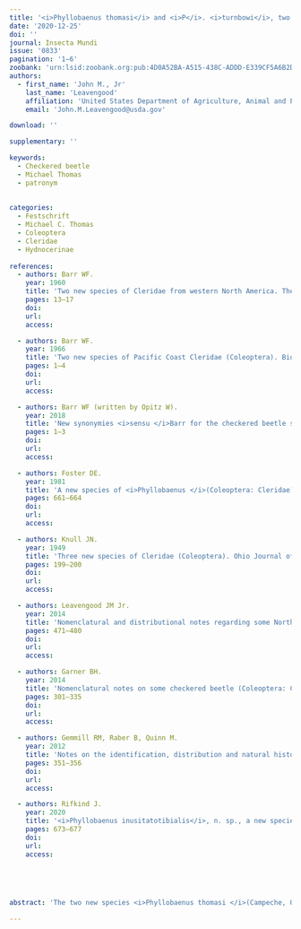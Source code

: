 ```yaml
---
title: '<i>Phyllobaenus thomasi</i> and <i>P</i>. <i>turnbowi</i>, two new species from Mexico and Belize (Coleoptera: Cleridae: Hydnocerinae: Hydnocerini)'
date: '2020-12-25'
doi: ''
journal: Insecta Mundi
issue: '0833'
pagination: '1–6'
zoobank: 'urn:lsid:zoobank.org:pub:4D0A52BA-A515-438C-ADDD-E339CF5A6B2D'
authors:
  - first_name: 'John M., Jr'
    last_name: 'Leavengood'
    affiliation: 'United States Department of Agriculture, Animal and Plant Health Inspection Service, Plant Protection and Quarantine, 9325 Bay Plaza Blvd, Suite 206, Tampa, Florida, USA 33619'
    email: 'John.M.Leavengood@usda.gov'

download: ''

supplementary: ''

keywords:
  - Checkered beetle
  - Michael Thomas
  - patronym
  
  
categories:
  - Festschrift
  - Michael C. Thomas
  - Coleoptera
  - Cleridae
  - Hydnocerinae
  
references:
  - authors: Barr WF.
    year: 1960
    title: 'Two new species of Cleridae from western North America. The Coleopterists Bulletin 14'
    pages: 13–17
    doi: 
    url: 
    access: 

  - authors: Barr WF.
    year: 1966
    title: 'Two new species of Pacific Coast Cleridae (Coleoptera). Biological Society of Nevada Occasional Papers 10'
    pages: 1–4
    doi: 
    url: 
    access: 

  - authors: Barr WF (written by Opitz W).
    year: 2018
    title: 'New synonymies <i>sensu </i>Barr for the checkered beetle subfamily Hydnocerinae (Coleoptera: Cleroidea: Cleridae). Insecta Mundi 0620'
    pages: 1–3
    doi: 
    url: 
    access: 

  - authors: Foster DE.
    year: 1981
    title: 'A new species of <i>Phyllobaenus </i>(Coleoptera: Cleridae). Journal of the Kansas Entomological Society 54(3)'
    pages: 661–664
    doi: 
    url: 
    access: 

  - authors: Knull JN.
    year: 1949
    title: 'Three new species of Cleridae (Coleoptera). Ohio Journal of Science 49'
    pages: 199–200
    doi: 
    url: 
    access: 

  - authors: Leavengood JM Jr.
    year: 2014
    title: 'Nomenclatural and distributional notes regarding some North American species of <i>Phyllobaenus </i>(Coleoptera: Cleridae: Hydnocerinae). Giornale Italiano di Entomologia 13(59)'
    pages: 471–480
    doi: 
    url: 
    access: 

  - authors: Garner BH.
    year: 2014
    title: 'Nomenclatural notes on some checkered beetle (Coleoptera: Cleridae) types of the British Museum of Natural History (London). Zootaxa 3760(3)'
    pages: 301–335
    doi: 
    url: 
    access: 

  - authors: Gemmill RM, Raber B, Quinn M.
    year: 2012
    title: 'Notes on the identification, distribution and natural history of <i>Phyllobaenus corticinus </i>(Gorham, 1883) (Coleoptera: Cleridae: Hydnocerinae) including the first report from the United States. The Coleopterists Bulletin 66(4)'
    pages: 351–356
    doi: 
    url: 
    access: 

  - authors: Rifkind J.
    year: 2020
    title: '<i>Phyllobaenus inusitatotibialis</i>, n. sp., a new species from southern Arizona (Coleoptera: Cleridae: Hydnocerinae: Hydnocerini). Proceedings of the Entomological Society of Washington 122(3)'
    pages: 673–677
    doi: 
    url: 
    access: 

 

 

abstract: 'The two new species <i>Phyllobaenus thomasi </i>(Campeche, Oaxaca, Quintana Roo and Yucatán, Mexico, and Belize) and <I>P</I>. <i>turnbowi </i>(San Luis Potosi, Mexico), are described (Coleoptera: Cleridae: Hydnocerinae: Hydnocerini). The primary types are photographed and intrageneric relationships of the species are discussed.'

---
```


